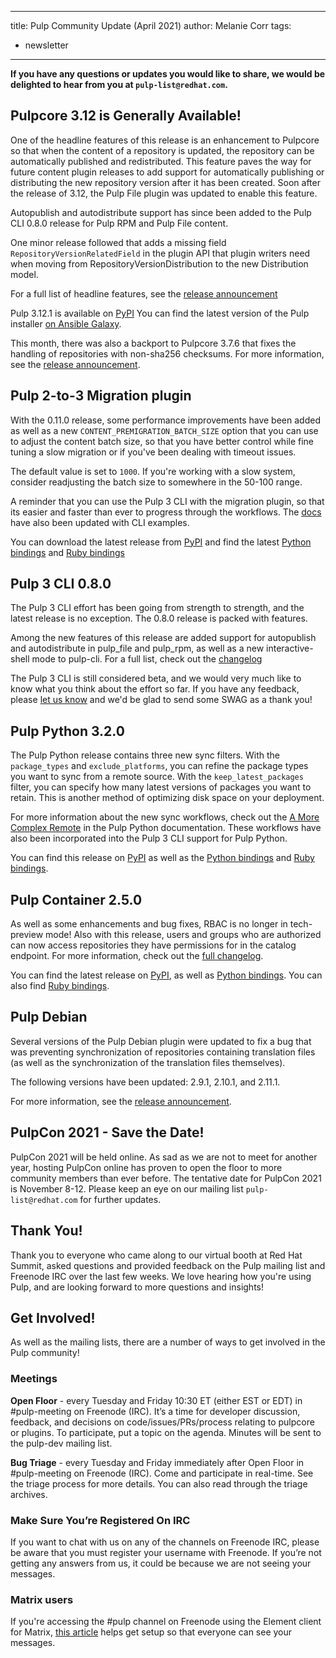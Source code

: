 
---
title: Pulp Community Update (April 2021)
author: Melanie Corr
tags:
  - newsletter
---

__If you have any questions or updates you would like to share, we would be delighted to hear from you at `pulp-list@redhat.com`.__


## Pulpcore 3.12 is Generally Available!

One of the headline features of this release is an enhancement to Pulpcore so that when the content of a repository is updated, the repository can be automatically published and redistributed. This feature paves the way for future content plugin releases to add support for automatically publishing or distributing the new repository version after it has been created. Soon after the release of 3.12, the Pulp File plugin was updated to enable this feature.

Autopublish and autodistribute support has since been added to the Pulp CLI 0.8.0 release for Pulp RPM and Pulp File content.

One minor release followed that adds a missing field `RepositoryVersionRelatedField` in the plugin API that plugin writers need when moving from RepositoryVersionDistribution to the new Distribution model.

For a full list of headline features, see the [release announcement](https://pulpproject.org/2021/04/08/pulp-3.12-is-generally-available/)

Pulp 3.12.1 is available on [PyPI](https://pypi.org/project/pulpcore/3.12.1)
You can find the latest version of the Pulp installer [on Ansible Galaxy](https://galaxy.ansible.com/pulp/pulp_installer).

This month, there was also a backport to Pulpcore 3.7.6 that fixes the handling of repositories with non-sha256 checksums. For more information, see the [release announcement](https://listman.redhat.com/archives/pulp-list/2021-April/msg00058.html).


## Pulp 2-to-3 Migration plugin

With the 0.11.0 release, some performance improvements have been added as well as a new  `CONTENT_PREMIGRATION_BATCH_SIZE` option that you can use to adjust the content batch size, so that you have better control while fine tuning a slow migration or if you've been dealing with timeout issues.

The default value is set to `1000`. If you're working with a slow system, consider readjusting the batch size to somewhere in the 50-100 range.

A reminder that you can use the Pulp 3 CLI with the migration plugin, so that its easier and faster than ever to progress through the workflows. The [docs](https://docs.pulpproject.org/pulp_2to3_migration/workflows.html) have also been updated with CLI examples.

You can download the latest release from [PyPI](https://pypi.org/project/pulp-2to3-migration/0.11.0/) and find the latest [Python bindings](https://pypi.org/project/pulp-2to3-migration-client/0.11.0) and [Ruby bindings](https://rubygems.org/gems/pulp_2to3_migration_client/versions/0.11.0)

## Pulp 3 CLI 0.8.0

The Pulp 3 CLI effort has been going from strength to strength, and the latest release is no exception.
The 0.8.0 release is packed with features.

Among the new features of this release are added support for autopublish and autodistribute in pulp_file and pulp_rpm, as well as a new interactive-shell mode to pulp-cli. For a full list, check out the [changelog](https://github.com/pulp/pulp-cli/blob/develop/CHANGES.rst)

The Pulp 3 CLI is still considered beta, and we would very much like to know what you think about the effort so far. If you have any feedback, please [let us know](https://forms.gle/fmh2wgfarjrqWDkf6) and we'd be glad to send some SWAG as a thank you!

## Pulp Python 3.2.0

The Pulp Python release contains three new sync filters. With the `package_types` and `exclude_platforms`, you can refine the package types you want to sync from a remote source. With the `keep_latest_packages` filter, you can specify how many latest versions of packages you want to retain. This is another method of optimizing disk space on your deployment.

For more information about the new sync workflows, check out the [A More Complex Remote](https://pulp-python.readthedocs.io/en/latest/workflows/sync.html#a-more-complex-remote) in the Pulp Python documentation. These workflows have also been incorporated into the Pulp 3 CLI support for Pulp Python.

You can find this release on [PyPI](https://pypi.org/project/pulp-python/3.2.0/)
as well as the [Python bindings](https://pypi.org/project/pulp-python-client/3.2.0/) and
[Ruby bindings](https://rubygems.org/gems/pulp_python_client/versions/3.2.0).

## Pulp Container 2.5.0

As well as some enhancements and bug fixes, RBAC is no longer in tech-preview mode!
Also with this release, users and groups who are authorized can now access repositories they have permissions for in the catalog endpoint. For more information, check out the [full changelog](https://docs.pulpproject.org/pulp_container/en/2.5.0/changes.html).

You can find the latest release on [PyPI](https://pypi.org/project/pulp-container/2.5.0), as well as
[Python bindings](https://pypi.org/project/pulp-container-client/2.5.0/). You can also find [Ruby bindings](https://rubygems.org/gems/pulp_container_client/versions/2.5.0/).


## Pulp Debian

Several versions of the Pulp Debian plugin were updated to fix a bug that was preventing synchronization of repositories containing translation files (as well as the synchronization of the translation files themselves).

The following versions have been updated: 2.9.1, 2.10.1, and 2.11.1.

For more information, see the [release announcement](https://listman.redhat.com/archives/pulp-list/2021-April/msg00032.html).

## PulpCon 2021 - Save the Date!

PulpCon 2021 will be held online. As sad as we are not to meet for another year, hosting PulpCon online has proven to open the floor to more community members than ever before. The tentative date for PulpCon 2021 is November 8-12. Please keep an eye on our mailing list `pulp-list@redhat.com` for further updates.


## Thank You!

Thank you to everyone who came along to our virtual booth at Red Hat Summit, asked questions and provided feedback on the Pulp mailing list and Freenode IRC over the last few weeks. We love hearing how you're using Pulp, and are looking forward to more questions and insights!

## Get Involved!

As well as the mailing lists, there are a number of ways to get involved in the Pulp community!

### Meetings

**Open Floor** - every Tuesday and Friday 10:30 ET (either EST or EDT) in #pulp-meeting on Freenode (IRC). It’s a time for developer discussion, feedback, and decisions on code/issues/PRs/process relating to pulpcore or plugins. To participate, put a topic on the agenda. Minutes will be sent to the pulp-dev mailing list.

**Bug Triage** - every Tuesday and Friday immediately after Open Floor in #pulp-meeting on Freenode (IRC). Come and participate in real-time. See the triage process for more details. You can also read through the triage archives.

### Make Sure You’re Registered On IRC

If you want to chat with us on any of the channels on Freenode IRC, please be aware that you must register your username with Freenode. If you’re not getting any answers from us, it could be because we are not seeing your messages.

### Matrix users

If you're accessing the #pulp channel on Freenode using the Element client for Matrix, [this article](https://amitosh.medium.com/staying-always-online-in-irc-using-riot-the-right-way-d4c4ff2f43d0) helps get setup so that everyone can see your messages.
